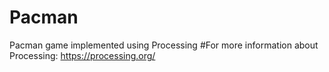 # Pacman

Pacman game implemented using Processing
#For more information about Processing: https://processing.org/
